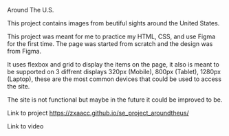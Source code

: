 Around The U.S.

This project contains images from beutiful sights around the United States.

This project was meant for me to practice my HTML, CSS, and use Figma for the first time. The page was started from scratch and the design was from Figma. 

It uses flexbox and grid to display the items on the page, it also is meant to be supported on 3 diffrent displays 320px (Mobile), 800px (Tablet), 1280px (Laptop), these are the most common devices that could be used to access the site. 

The site is not functional but maybe in the future it could be improved to be.

Link to project  https://zxaacc.github.io/se_project_aroundtheus/

Link to video 
